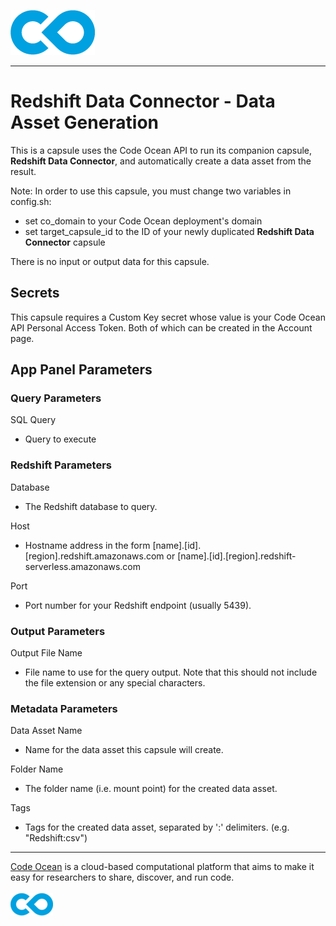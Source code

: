 [![Code Ocean Logo](images/CO_logo_135x72.png)](http://codeocean.com/product)

<hr>

# Redshift Data Connector - Data Asset Generation

This is a capsule uses the Code Ocean API to run its companion capsule, **Redshift Data Connector**, and automatically create a data asset from the result.

Note: In order to use this capsule, you must change two variables in config.sh:
- set co_domain to your Code Ocean deployment's domain
- set target_capsule_id to the ID of your newly duplicated **Redshift Data Connector** capsule

There is no input or output data for this capsule. 

## Secrets

This capsule requires a Custom Key secret whose value is your Code Ocean API Personal Access Token. Both of which can be created in the Account page.  

## App Panel Parameters

### Query Parameters

SQL Query
- Query to execute 

### Redshift Parameters

Database
- The Redshift database to query. 

Host
- Hostname address in the form [name].[id].[region].redshift.amazonaws.com or [name].[id].[region].redshift-serverless.amazonaws.com

Port
- Port number for your Redshift endpoint (usually 5439). 

### Output Parameters

Output File Name
- File name to use for the query output. Note that this should not include the file extension or any special characters. 

### Metadata Parameters

Data Asset Name
- Name for the data asset this capsule will create. 

Folder Name
- The folder name (i.e. mount point) for the created data asset.

Tags
- Tags for the created data asset, separated by ':' delimiters. (e.g. "Redshift:csv")

<hr>

[Code Ocean](https://codeocean.com/) is a cloud-based computational platform that aims to make it easy for researchers to share, discover, and run code.<br /><br />
[![Code Ocean Logo](images/CO_logo_68x36.png)](https://www.codeocean.com)



